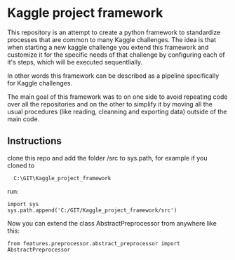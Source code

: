 # Kaggle project framework

This repository is an attempt to create a python framework to standardize processes that are common to many Kaggle challenges.
The idea is that when starting a new kaggle challenge you extend this framework and customize it for the specific needs of that challenge by configuring each of it's steps, which will be executed sequentlially.

In other words this framework can be described as a pipeline specifically for Kaggle challenges.

The main goal of this framework was to on one side to avoid repeating code over all the repositories and on the other to simplify it by moving all the usual procedures (like reading, cleanning and exporting data) outside of the main code.

## Instructions
clone this repo and add the folder /src to sys.path, for example if you cloned to

	  C:\GIT\Kaggle_project_framework
	  
run:
	
	import sys
	sys.path.append('C:/GIT/Kaggle_project_framework/src')

		
Now you can extend the class AbstractPreprocessor from anywhere like this:

	from features.preprocessor.abstract_preprocessor import AbstractPreprocessor 
